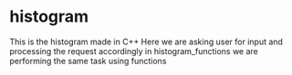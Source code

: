 # histogram
This is the histogram made in C++
Here we are asking user for input and processing the request accordingly
in histogram_functions we are performing the same task using functions

